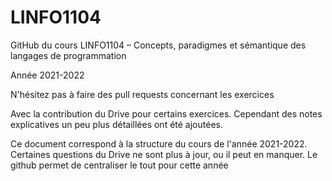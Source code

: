 # LINFO1104
 GitHub du cours LINFO1104 – Concepts, paradigmes et sémantique des langages de programmation
 
 
Année 2021-2022

N'hésitez pas à faire des pull requests concernant les exercices

Avec la contribution du Drive pour certains exercices. Cependant des notes explicatives un peu plus détaillées ont été ajoutées.

Ce document correspond à la structure du cours de l'année 2021-2022. Certaines questions du Drive ne sont plus à jour, ou il peut en manquer. Le github permet de centraliser le tout pour cette année





